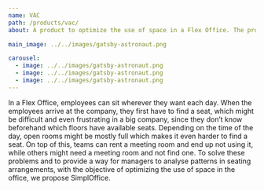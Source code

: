 ```yaml
---
name: VAC
path: /products/vac/
about: A product to optimize the use of space in a Flex Office. The product will achieve this by providing information of the occupancy of seats and meeting rooms in a office, which will make it easier for employees to access these resources and will allow the management to use the information to improve the use of these resources.

main_image: ../../images/gatsby-astronaut.png

carousel:
  - image: ../../images/gatsby-astronaut.png
  - image: ../../images/gatsby-astronaut.png
  - image: ../../images/gatsby-astronaut.png
---
```


In a Flex Office, employees can sit wherever they want each day. When the employees arrive at the company, they first have to find a seat, which might be difficult and even frustrating in a big company, since they don’t know beforehand which floors have available seats. Depending on the time of the day, open rooms might be mostly full which makes it even harder to find a seat. On top of this, teams can rent a meeting room and end up not using it, while others might need a meeting room and not find one. To solve these problems and to provide a way for managers to analyse patterns in seating arrangements, with the objective of optimizing the use of space in the office, we propose SimplOffice.

